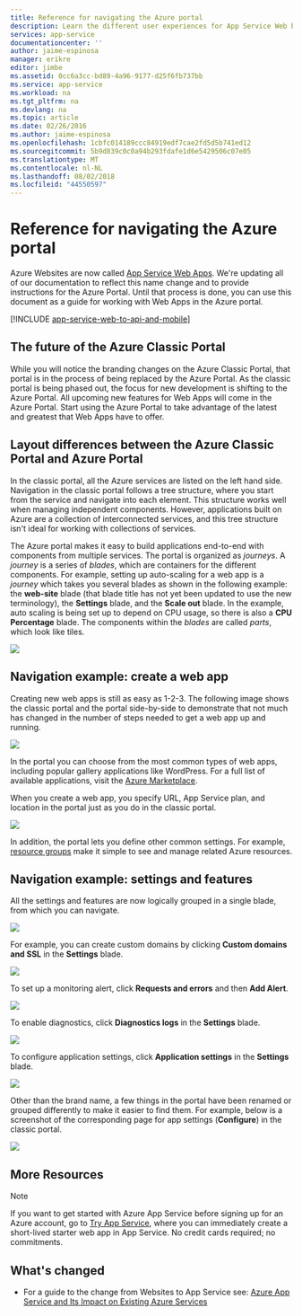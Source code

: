 ```yaml
---
title: Reference for navigating the Azure portal
description: Learn the different user experiences for App Service Web between the management portal and the Azure Portal
services: app-service
documentationcenter: ''
author: jaime-espinosa
manager: erikre
editor: jimbe
ms.assetid: 0cc6a3cc-bd89-4a96-9177-d25f6fb737bb
ms.service: app-service
ms.workload: na
ms.tgt_pltfrm: na
ms.devlang: na
ms.topic: article
ms.date: 02/26/2016
ms.author: jaime-espinosa
ms.openlocfilehash: 1cbfc014189ccc84919edf7cae2fd5d5b741ed12
ms.sourcegitcommit: 5b9d839c0c0a94b293fdafe1d6e5429506c07e05
ms.translationtype: MT
ms.contentlocale: nl-NL
ms.lasthandoff: 08/02/2018
ms.locfileid: "44550597"
---
```

# <a name="reference-for-navigating-the-azure-portal"></a>Reference for navigating the Azure portal
Azure Websites are now called [App Service Web Apps](http://go.microsoft.com/fwlink/?LinkId=529714). We're updating all of our documentation to reflect this name change and to provide instructions for the Azure Portal. Until that process is done, you can use this document as a guide for working with Web Apps in the Azure portal.

[!INCLUDE [app-service-web-to-api-and-mobile](../../includes/app-service-web-to-api-and-mobile.md)]

## <a name="the-future-of-the-azure-classic-portal"></a>The future of the Azure Classic Portal
While you will notice the branding changes on the Azure Classic Portal, that portal is in the process of being replaced by the Azure Portal. As the classic portal is being phased out, the focus for new development is shifting to the Azure Portal. All upcoming new features for Web Apps will come in the Azure Portal. Start using the Azure Portal to take advantage of the latest and greatest that Web Apps have to offer.

## <a name="layout-differences-between-the-azure-classic-portal-and-azure-portal"></a>Layout differences between the Azure Classic Portal and Azure Portal
In the classic portal, all the Azure services are listed on the left hand side. Navigation in the classic portal follows a tree structure, where you start from the service and navigate into each element. This structure works well when managing independent components. However, applications built on Azure are a collection of interconnected services, and this tree structure isn't ideal for working with collections of services. 

The Azure portal makes it easy to build applications end-to-end with components from multiple services. The portal is organized as *journeys*. A *journey* is a series of *blades*, which are containers for the different components. For example, setting up auto-scaling for a web app is a *journey* which takes you several blades as shown in the following example: the **web-site** blade (that blade title has not yet been updated to use the new terminology), the **Settings** blade, and the **Scale out** blade. In the example, auto scaling is being set up to depend on CPU usage, so there is also a **CPU Percentage** blade. The components within the *blades* are called *parts*, which look like tiles. 

![](https://docstestmedia1.blob.core.windows.net/azure-media/articles/app-service-web/media/app-service-web-app-azure-portal/AutoScaling.png)

## <a name="navigation-example-create-a-web-app"></a>Navigation example: create a web app
Creating new web apps is still as easy as 1-2-3. The following image shows the classic portal and the portal side-by-side to demonstrate that not much has changed in the number of steps needed to get a web app up and running. 

![](https://docstestmedia1.blob.core.windows.net/azure-media/articles/app-service-web/media/app-service-web-app-azure-portal/CreateWebApp.png)

In the portal you can choose from the most common types of web apps, including popular gallery applications like WordPress. For a full list of available applications, visit the [Azure Marketplace].

When you create a web app, you specify URL, App Service plan, and location in the portal just as you do in the classic portal. 

![](https://docstestmedia1.blob.core.windows.net/azure-media/articles/app-service-web/media/app-service-web-app-azure-portal/CreateWebAppSettings.png)

In addition, the portal lets you define other common settings. For example, [resource groups](../azure-resource-manager/resource-group-overview.md) make it simple to see and manage related Azure resources. 

## <a name="navigation-example-settings-and-features"></a>Navigation example: settings and features
All the settings and features are now logically grouped in a single blade, from which you can navigate.

![](https://docstestmedia1.blob.core.windows.net/azure-media/articles/app-service-web/media/app-service-web-app-azure-portal/WebAppSettings.png)

For example, you can create custom domains by clicking **Custom domains and SSL** in the **Settings** blade.

![](https://docstestmedia1.blob.core.windows.net/azure-media/articles/app-service-web/media/app-service-web-app-azure-portal/ConfigureWebApp.png)

To set up a monitoring alert, click **Requests and errors** and then **Add Alert**.

![](https://docstestmedia1.blob.core.windows.net/azure-media/articles/app-service-web/media/app-service-web-app-azure-portal/Monitoring.png)

To enable diagnostics, click **Diagnostics logs** in the **Settings** blade.

![](https://docstestmedia1.blob.core.windows.net/azure-media/articles/app-service-web/media/app-service-web-app-azure-portal/Diagnostics.png)

To configure application settings, click **Application settings** in the **Settings** blade. 

![](https://docstestmedia1.blob.core.windows.net/azure-media/articles/app-service-web/media/app-service-web-app-azure-portal/AppSettingsPreview.png)

Other than the brand name, a few things in the portal have been renamed or grouped differently to make it easier to find them. For example, below is a screenshot of the corresponding page for app settings (**Configure**) in the classic portal.

![](https://docstestmedia1.blob.core.windows.net/azure-media/articles/app-service-web/media/app-service-web-app-azure-portal/AppSettings.png)

## <a name="more-resources"></a>More Resources
[Azure Portal]: https://portal.azure.com
[Azure Marketplace]: /marketplace/

> [!NOTE]
> If you want to get started with Azure App Service before signing up for an Azure account, go to [Try App Service](https://azure.microsoft.com/try/app-service/), where you can immediately create a short-lived starter web app in App Service. No credit cards required; no commitments.
> 
> 

## <a name="whats-changed"></a>What's changed
* For a guide to the change from Websites to App Service see: [Azure App Service and Its Impact on Existing Azure Services](http://go.microsoft.com/fwlink/?LinkId=529714)










